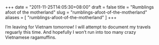 +++
date = "2011-11-25T14:05:30+08:00"
draft = false
title = "Rumblings afoot of the motherland"
slug = "rumblings-afoot-of-the-motherland"
aliases = [
	"rumblings-afoot-of-the-motherland"
]
+++

I’m leaving for Vietnam tomorrow! I will attempt to document my travels reguarly this time. And hopefully I won’t run into too many crazy Vietnamese ragamuffins.


